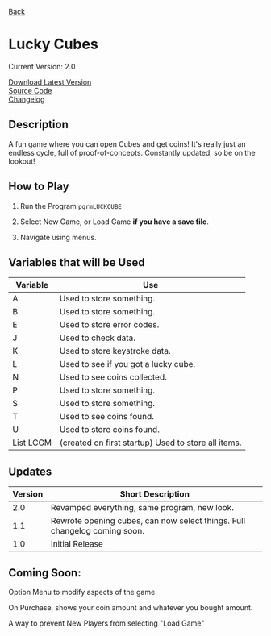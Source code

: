 [Back](javascript:history.back())

# Lucky Cubes

Current Version: 2.0

[Download Latest Version](LUCKCUBE.8xp)<br/>
[Source Code](https://github.com/Chewsterchew/Ti84-Programs/blob/master/programs/luckycubes/source-code.txt)<br/>
[Changelog](changelog)

## Description

A fun game where you can open Cubes and get coins! It's really just an endless cycle, full of proof-of-concepts. Constantly updated, so be on the lookout!

## How to Play

1) Run the Program `pgrmLUCKCUBE`

2) Select New Game, or Load Game **if you have a save file**.

3) Navigate using menus.

## Variables that will be Used

Variable | Use
------|------
A | Used to store something.
B | Used to store something.
E | Used to store error codes.
J | Used to check data.
K | Used to store keystroke data.
L | Used to see if you got a lucky cube.
N | Used to see coins collected.
P | Used to store something.
S | Used to store something.
T | Used to see coins found.
U | Used to store coins found.
List LCGM | (created on first startup) Used to store all items.

## Updates

Version | Short Description
--------|---------
2.0 | Revamped everything, same program, new look.
1.1 | Rewrote opening cubes, can now select things. Full changelog coming soon.
1.0 | Initial Release

## Coming Soon:

Option Menu to modify aspects of the game.

On Purchase, shows your coin amount and whatever you bought amount.

A way to prevent New Players from selecting "Load Game"
